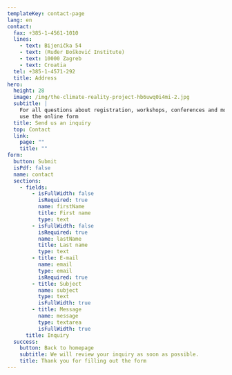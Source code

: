 ```yaml
---
templateKey: contact-page
lang: en
contact:
  fax: +385-1-4561-1010
  lines:
    - text: Bijenička 54
    - text: (Ruđer Bošković Institute)
    - text: 10000 Zagreb
    - text: Croatia
  tel: +385-1-4571-292
  title: Address
hero:
  height: 28
  image: /img/the-climate-reality-project-hb6uwq0i4mi-2.jpg
  subtitle: |
    For all questions about registration, workshops, conferences and more
    use the online form
  title: Send us an inquiry
  top: Contact
  link:
    page: ""
    title: ""
form:
  button: Submit
  isPdf: false
  name: contact
  sections:
    - fields:
        - isFullWidth: false
          isRequired: true
          name: firstName
          title: First name
          type: text
        - isFullWidth: false
          isRequired: true
          name: lastName
          title: Last name
          type: text
        - title: E-mail
          name: email
          type: email
          isRequired: true
        - title: Subject
          name: subject
          type: text
          isFullWidth: true
        - title: Message
          name: message
          type: textarea
          isFullWidth: true
      title: Inquiry
  success:
    button: Back to homepage
    subtitle: We will review your inquiry as soon as possible.
    title: Thank you for filling out the form
---
```

